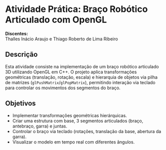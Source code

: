 # Atividade Prática: Braço Robótico Articulado com OpenGL

**Discentes:**  
Thalles Inácio Araujo e Thiago Roberto de Lima Ribeiro 

## Descrição  
Esta atividade consiste na implementação de um braço robótico articulado 3D utilizando OpenGL em C++. O projeto aplica transformações geométricas (translação, rotação, escala) e hierarquia de objetos via pilha de matrizes (`glPushMatrix`/`glPopMatrix`), permitindo interação via teclado para controlar os movimentos dos segmentos do braço.  

## Objetivos  
- Implementar transformações geométricas hierárquicas.  
- Criar uma estrutura com base, 3 segmentos articulados (braço, antebraço, garra) e juntas.  
- Controlar o braço via teclado (rotações, translação da base, abertura da garra).  
- Visualizar o modelo em tempo real com diferentes ângulos.  